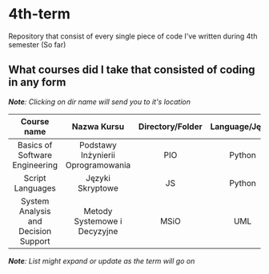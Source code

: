 # 4th-term
Repository that consist of every single piece of code I've written during 4th semester (So far)

## What courses did I take that consisted of coding in any form

***Note**: Clicking on dir name will send you to it's location*

| **Course name** | **Nazwa Kursu** | **Directory/Folder** | **Language/Język** |
|:---:|:---:|:---:|:---:|
| Basics of Software Engineering | Podstawy Inżynierii Oprogramowania | PIO | Python |
| Script Languages | Języki Skryptowe | JS | Python |
| System Analysis and Decision Support | Metody Systemowe i Decyzyjne | MSiO | UML |
  
***Note**: List might expand or update as the term will go on*
  
